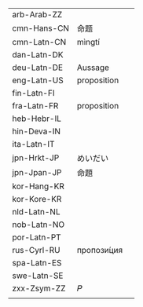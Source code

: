 | | | |
|-|-|-|
| arb-Arab-ZZ |  |  |
| cmn-Hans-CN | 命题 |  |
| cmn-Latn-CN | mìngtí |  |
| dan-Latn-DK |  |  |
| deu-Latn-DE | Aussage |  |
| eng-Latn-US | proposition |  |
| fin-Latn-FI |  |  |
| fra-Latn-FR | proposition |  |
| heb-Hebr-IL |  |  |
| hin-Deva-IN |  |  |
| ita-Latn-IT |  |  |
| jpn-Hrkt-JP | めいだい |  |
| jpn-Jpan-JP | 命題 |  |
| kor-Hang-KR |  |  |
| kor-Kore-KR |  |  |
| nld-Latn-NL |  |  |
| nob-Latn-NO |  |  |
| por-Latn-PT |  |  |
| rus-Cyrl-RU | пропози́ция |  |
| spa-Latn-ES |  |  |
| swe-Latn-SE |  |  |
| zxx-Zsym-ZZ | 𝑃 |  |
|  |  |  |
